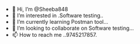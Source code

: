 - 👋 Hi, I’m @Sheeba848
- 👀 I’m interested in .Software testing..
- 🌱 I’m currently learning Postman tool...
- 💞️ I’m looking to collaborate on Software testing...
- 📫 How to reach me ..9745217857.

<!---
Sheeba848/Sheeba848 is a ✨ special ✨ repository because its `README.md` (this file) appears on your GitHub profile.
You can click the Preview link to take a look at your changes.
--->
